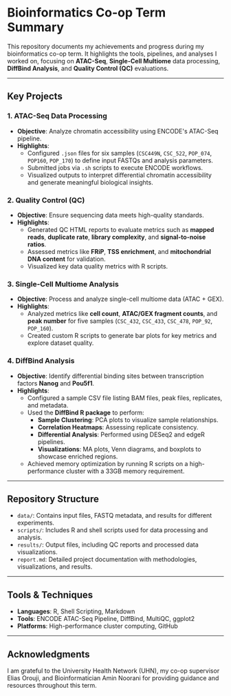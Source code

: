 # Bioinformatics Co-op Term Summary  

This repository documents my achievements and progress during my bioinformatics co-op term. It highlights the tools, pipelines, and analyses I worked on, focusing on **ATAC-Seq**, **Single-Cell Multiome** data processing, **DiffBind Analysis**, and **Quality Control (QC)** evaluations.  

---

## Key Projects  

### 1. **ATAC-Seq Data Processing**  
- **Objective**: Analyze chromatin accessibility using ENCODE's ATAC-Seq pipeline.  
- **Highlights**:  
  - Configured `.json` files for six samples (`CSC449N`, `CSC_522`, `POP_074`, `POP160`, `POP_170`) to define input FASTQs and analysis parameters.  
  - Submitted jobs via `.sh` scripts to execute ENCODE workflows.  
  - Visualized outputs to interpret differential chromatin accessibility and generate meaningful biological insights.  

### 2. **Quality Control (QC)**  
- **Objective**: Ensure sequencing data meets high-quality standards.  
- **Highlights**:  
  - Generated QC HTML reports to evaluate metrics such as **mapped reads**, **duplicate rate**, **library complexity**, and **signal-to-noise ratios**.  
  - Assessed metrics like **FRiP**, **TSS enrichment**, and **mitochondrial DNA content** for validation.  
  - Visualized key data quality metrics with R scripts.  

### 3. **Single-Cell Multiome Analysis**  
- **Objective**: Process and analyze single-cell multiome data (ATAC + GEX).  
- **Highlights**:  
  - Analyzed metrics like **cell count**, **ATAC/GEX fragment counts**, and **peak number** for five samples (`CSC_432`, `CSC_433`, `CSC_478`, `POP_92`, `POP_160`).  
  - Created custom R scripts to generate bar plots for key metrics and explore dataset quality.  

### 4. **DiffBind Analysis**  
- **Objective**: Identify differential binding sites between transcription factors **Nanog** and **Pou5f1**.  
- **Highlights**:  
  - Configured a sample CSV file listing BAM files, peak files, replicates, and metadata.  
  - Used the **DiffBind R package** to perform:  
    - **Sample Clustering**: PCA plots to visualize sample relationships.  
    - **Correlation Heatmaps**: Assessing replicate consistency.  
    - **Differential Analysis**: Performed using DESeq2 and edgeR pipelines.  
    - **Visualizations**: MA plots, Venn diagrams, and boxplots to showcase enriched regions.  
  - Achieved memory optimization by running R scripts on a high-performance cluster with a 33GB memory requirement.  

---

## Repository Structure  

- `data/`: Contains input files, FASTQ metadata, and results for different experiments.  
- `scripts/`: Includes R and shell scripts used for data processing and analysis.  
- `results/`: Output files, including QC reports and processed data visualizations.  
- `report.md`: Detailed project documentation with methodologies, visualizations, and results.  

---

## Tools & Techniques  

- **Languages**: R, Shell Scripting, Markdown  
- **Tools**: ENCODE ATAC-Seq Pipeline, DiffBind, MultiQC, ggplot2  
- **Platforms**: High-performance cluster computing, GitHub  

---

## Acknowledgments  

I am grateful to the University Health Network (UHN), my co-op supervisor Elias Orouji, and Bioinformatician Amin Noorani for providing guidance and resources throughout this term.

